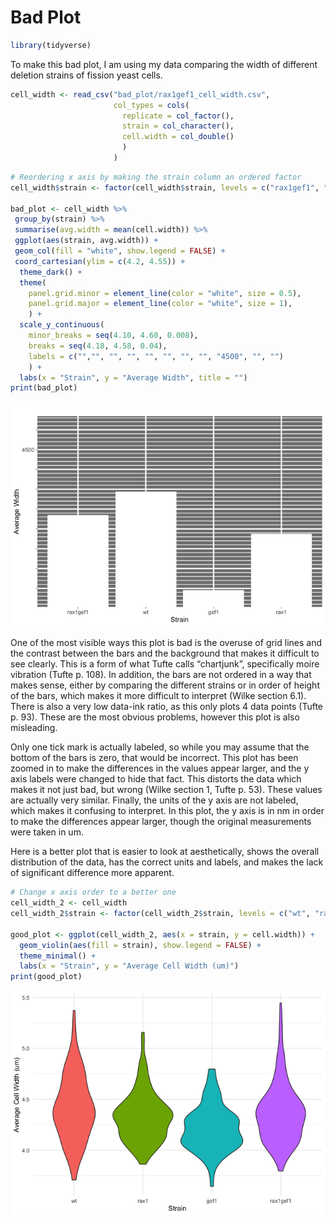 Bad Plot
================

``` r
library(tidyverse)
```

To make this bad plot, I am using my data comparing the width of
different deletion strains of fission yeast cells.

``` r
cell_width <- read_csv("bad_plot/rax1gef1_cell_width.csv", 
                       col_types = cols(
                         replicate = col_factor(), 
                         strain = col_character(), 
                         cell.width = col_double()
                         )
                       )
```

``` r
# Reordering x axis by making the strain column an ordered factor
cell_width$strain <- factor(cell_width$strain, levels = c("rax1gef1", "wt", "gef1", "rax1"))

bad_plot <- cell_width %>%
 group_by(strain) %>%
 summarise(avg.width = mean(cell.width)) %>%
 ggplot(aes(strain, avg.width)) +
 geom_col(fill = "white", show.legend = FALSE) +
 coord_cartesian(ylim = c(4.2, 4.55)) +
  theme_dark() +
  theme(
    panel.grid.minor = element_line(color = "white", size = 0.5),
    panel.grid.major = element_line(color = "white", size = 1),
    ) +
  scale_y_continuous(
    minor_breaks = seq(4.10, 4.60, 0.008), 
    breaks = seq(4.18, 4.58, 0.04), 
    labels = c("","", "", "", "", "", "", "", "4500", "", "")
    ) +
  labs(x = "Strain", y = "Average Width", title = "")
print(bad_plot)
```

![](hw_7_bad_plot_files/figure-gfm/bad_plot-1.png)<!-- -->

One of the most visible ways this plot is bad is the overuse of grid
lines and the contrast between the bars and the background that makes it
difficult to see clearly. This is a form of what Tufte calls
“chartjunk”, specifically moire vibration (Tufte p. 108). In addition,
the bars are not ordered in a way that makes sense, either by comparing
the different strains or in order of height of the bars, which makes it
more difficult to interpret (Wilke section 6.1). There is also a very
low data-ink ratio, as this only plots 4 data points (Tufte p. 93).
These are the most obvious problems, however this plot is also
misleading.

Only one tick mark is actually labeled, so while you may assume that the
bottom of the bars is zero, that would be incorrect. This plot has been
zoomed in to make the differences in the values appear larger, and the y
axis labels were changed to hide that fact. This distorts the data which
makes it not just bad, but wrong (Wilke section 1, Tufte p. 53). These
values are actually very similar. Finally, the units of the y axis are
not labeled, which makes it confusing to interpret. In this plot, the y
axis is in nm in order to make the differences appear larger, though the
original measurements were taken in um.

Here is a better plot that is easier to look at aesthetically, shows the
overall distribution of the data, has the correct units and labels, and
makes the lack of significant difference more apparent.

``` r
# Change x axis order to a better one
cell_width_2 <- cell_width
cell_width_2$strain <- factor(cell_width_2$strain, levels = c("wt", "rax1", "gef1", "rax1gef1"))

good_plot <- ggplot(cell_width_2, aes(x = strain, y = cell.width)) +
  geom_violin(aes(fill = strain), show.legend = FALSE) +
  theme_minimal() +
  labs(x = "Strain", y = "Average Cell Width (um)")
print(good_plot)
```

![](hw_7_bad_plot_files/figure-gfm/good_plot-1.png)<!-- -->
